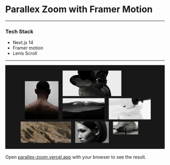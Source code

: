 # Parallex Zoom with Framer Motion
___
### Tech Stack
* Next.js 14
* Framer motion
* Lenis Scroll
___
![parallex-screenshoot](./public/sc.png "parallex zoom logo")

Open [parallex-zoom.vercel.app](https://parallex-zoom.vercel.app/) with your browser to see the result.

